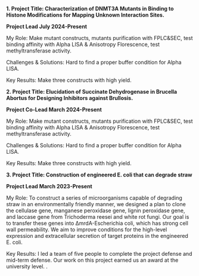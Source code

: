 **1. Project Title: Characterization of DNMT3A Mutants in Binding to Histone Modifications for Mapping Unknown Interaction Sites.**

**Project Lead                             July 2024-Present**

My Role: Make mutant constructs, mutants purification with FPLC&SEC, test binding affinity with Alpha LISA & Anisotropy Florescence, test methyltransferase activity.

Challenges & Solutions: Hard to find a proper buffer condition for Alpha LISA.

Key Results: Make three constructs with high yield.

**2. Project Title: Elucidation of Succinate Dehydrogenase in Brucella Abortus for Designing Inhibitors against Brullosis.**

**Project Co-Lead                          March 2024-Present**

My Role: Make mutant constructs, mutants purification with FPLC&SEC, test binding affinity with Alpha LISA & Anisotropy Florescence, test methyltransferase activity.

Challenges & Solutions: Hard to find a proper buffer condition for Alpha LISA.

Key Results: Make three constructs with high yield.

**3. Project Title: Construction of engineered E. coli that can degrade straw**

**Project Lead                             March 2023-Present**

My Role: To construct a series of microorganisms capable of degrading straw in an environmentally friendly manner, we designed a plan to clone the cellulase gene, manganese peroxidase gene, lignin peroxidase gene, and laccase gene from Trichoderma reesei and white rot fungi. Our goal is to transfer these genes into ΔmrdA-Escherichia coli, which has strong cell wall permeability. We aim to improve conditions for the high-level expression and extracellular secretion of target proteins in the engineered E. coli.

Key Results: I led a team of five people to complete the project defense and mid-term defense. Our work on this project earned us an award at the university level.
 .
